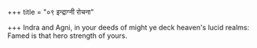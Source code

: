 +++
title = "०९ इन्द्राग्नी रोचना"

+++
Indra and Agni, in your deeds of might ye deck heaven's lucid realms:  
     Famed is that hero strength of yours.